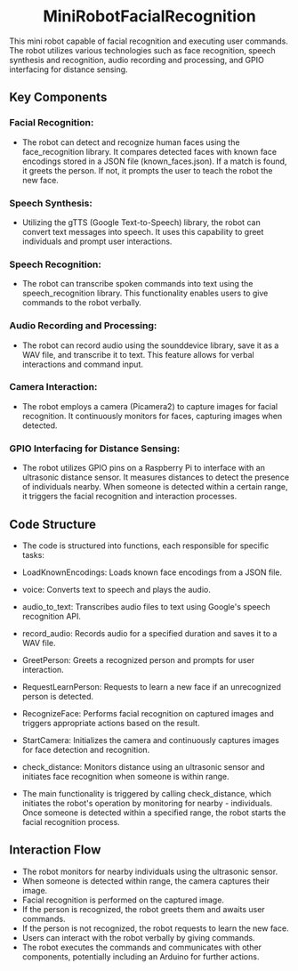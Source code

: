 <h1 align="center">MiniRobotFacialRecognition</h1>


This mini robot capable of facial recognition and executing user commands. The robot utilizes various technologies such as face recognition, speech synthesis and recognition, audio recording and processing, and GPIO interfacing for distance sensing.

## Key Components

### Facial Recognition: 

- The robot can detect and recognize human faces using the face_recognition library. It compares detected faces with known face encodings stored in a JSON file (known_faces.json). If a match is found, it greets the person. If not, it prompts the user to teach the robot the new face.

### Speech Synthesis: 
- Utilizing the gTTS (Google Text-to-Speech) library, the robot can convert text messages into speech. It uses this capability to greet individuals and prompt user interactions.

### Speech Recognition: 
- The robot can transcribe spoken commands into text using the speech_recognition library. This functionality enables users to give commands to the robot verbally.

### Audio Recording and Processing: 
- The robot can record audio using the sounddevice library, save it as a WAV file, and transcribe it to text. This feature allows for verbal interactions and command input.

### Camera Interaction: 
- The robot employs a camera (Picamera2) to capture images for facial recognition. It continuously monitors for faces, capturing images when detected.

### GPIO Interfacing for Distance Sensing: 
- The robot utilizes GPIO pins on a Raspberry Pi to interface with an ultrasonic distance sensor. It measures distances to detect the presence of individuals nearby. When someone is detected within a certain range, it triggers the facial recognition and interaction processes.

## Code Structure

- The code is structured into functions, each responsible for specific tasks:

- LoadKnownEncodings: Loads known face encodings from a JSON file.
- voice: Converts text to speech and plays the audio.
- audio_to_text: Transcribes audio files to text using Google's speech recognition API.
- record_audio: Records audio for a specified duration and saves it to a WAV file.
- GreetPerson: Greets a recognized person and prompts for user interaction.
- RequestLearnPerson: Requests to learn a new face if an unrecognized person is detected.
- RecognizeFace: Performs facial recognition on captured images and triggers appropriate actions based on the result.
- StartCamera: Initializes the camera and continuously captures images for face detection and recognition.
- check_distance: Monitors distance using an ultrasonic sensor and initiates face recognition when someone is within range.
- The main functionality is triggered by calling check_distance, which initiates the robot's operation by monitoring for nearby - individuals. Once someone is detected within a specified range, the robot starts the facial recognition process.

## Interaction Flow

- The robot monitors for nearby individuals using the ultrasonic sensor.
- When someone is detected within range, the camera captures their image.
- Facial recognition is performed on the captured image.
- If the person is recognized, the robot greets them and awaits user commands.
- If the person is not recognized, the robot requests to learn the new face.
- Users can interact with the robot verbally by giving commands.
- The robot executes the commands and communicates with other components, potentially including an Arduino for further actions.